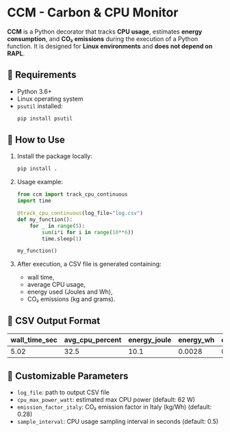 # CCM - Carbon & CPU Monitor

**CCM** is a Python decorator that tracks **CPU usage**, estimates **energy consumption**, and **CO₂ emissions** during the execution of a Python function. It is designed for **Linux environments** and **does not depend on RAPL**.

## 🔧 Requirements

- Python 3.6+
- Linux operating system
- `psutil` installed:
  ```bash
  pip install psutil
  ```

## 🚀 How to Use

1. Install the package locally:
   ```bash
   pip install .
   ```

2. Usage example:

   ```python
   from ccm import track_cpu_continuous
   import time

   @track_cpu_continuous(log_file="log.csv")
   def my_function():
       for _ in range(5):
           sum(i*i for i in range(10**6))
           time.sleep(1)

   my_function()
   ```

3. After execution, a CSV file is generated containing:
   - wall time,
   - average CPU usage,
   - energy used (Joules and Wh),
   - CO₂ emissions (kg and grams).

## 📄 CSV Output Format

| wall_time_sec | avg_cpu_percent | energy_joule | energy_wh | co2_eq_kg | co2_eq_g | n_samples |
|---------------|------------------|--------------|------------|-----------|----------|-----------|
| 5.02          | 32.5             | 10.1         | 0.0028     | 0.00078   | 0.78     | 11        |

## 📎 Customizable Parameters

- `log_file`: path to output CSV file
- `cpu_max_power_watt`: estimated max CPU power (default: 62 W)
- `emission_factor_italy`: CO₂ emission factor in Italy (kg/Wh) (default: 0.28)
- `sample_interval`: CPU usage sampling interval in seconds (default: 0.5)
